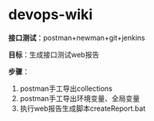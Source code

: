 # devops-wiki
**接口测试**：postman+newman+git+jenkins

**目标**：生成接口测试web报告

**步骤**：
1. postman手工导出collections
2. postman手工导出环境变量、全局变量
3. 执行web报告生成脚本createReport.bat
